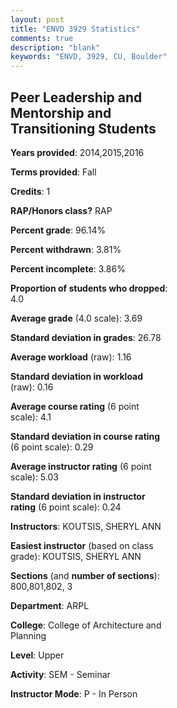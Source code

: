 ```yaml
---
layout: post
title: "ENVD 3929 Statistics"
comments: true
description: "blank"
keywords: "ENVD, 3929, CU, Boulder"
--- 
```

<head>
<script src="https://ajax.googleapis.com/ajax/libs/jquery/2.1.3/jquery.min.js"></script>
<script src="https://dl.dropboxusercontent.com/s/pc42nxpaw1ea4o9/highcharts.js?dl=0"></script>
<!-- <script src="../assets/js/highcharts.js"></script> -->
<style type="text/css">@font-face {
	font-family: "Bebas Neue";
	src: url(https://www.filehosting.org/file/details/544349/BebasNeue%20Regular.otf) format("opentype");
	}
	h1.Bebas { 
		font-family: "Bebas Neue", Verdana, Tahoma;
	}
</style>
</head>
<body>
	<div id="container" style="float: right; width: 45%; height: 88%; margin-left: 2.5%; margin-right: 2.5%;"></div>
	<script language="JavaScript">
		$(document).ready(function() {
		var chart = {type: 'column'};
		var title = {text: 'Grade Distribution'};
		var xAxis = {categories: ['A','B','C','D','F'],crosshair: true};
		var yAxis = {min: 0,title: {text: 'Percentage'}};
		var tooltip = {headerFormat: '<center><b><span style="font-size:20px">{point.key}</span></b></center>',
		               pointFormat: '<td style="padding:0"><b>{point.y:.1f}%</b></td>',
		               footerFormat: '</table>',shared: true,useHTML: true};
		var plotOptions = {column: {pointPadding: 0.0,borderWidth: 0}};  
		var credits = {enabled: false};var series= [{name: 'Percent',data: [75.36,20.29,1.45,2.9,0.0,]}];
		var json = {};
		json.chart = chart;
		json.title = title;
		json.tooltip = tooltip;
		json.xAxis = xAxis;
		json.yAxis = yAxis;  
		json.series = series;
		json.plotOptions = plotOptions;  
		json.credits = credits;
		$('#container').highcharts(json);
	});
	</script>
</body>
			   
## Peer Leadership and Mentorship and Transitioning Students

**Years provided**: 2014,2015,2016

**Terms provided**: Fall

**Credits**: 1

**RAP/Honors class?** RAP

**Percent grade**: 96.14%

**Percent withdrawn**: 3.81%

**Percent incomplete**: 3.86%

**Proportion of students who dropped**: 4.0

**Average grade** (4.0 scale): 3.69

**Standard deviation in grades**: 26.78

**Average workload** (raw): 1.16

**Standard deviation in workload** (raw): 0.16

**Average course rating** (6 point scale): 4.1

**Standard deviation in course rating** (6 point scale): 0.29

**Average instructor rating** (6 point scale): 5.03

**Standard deviation in instructor rating** (6 point scale): 0.24

**Instructors**: KOUTSIS, SHERYL ANN

**Easiest instructor** (based on class grade): KOUTSIS, SHERYL ANN

**Sections** (and **number of sections**): 800,801,802, 3

**Department**: ARPL

**College**: College of Architecture and Planning

**Level**: Upper

**Activity**: SEM - Seminar

**Instructor Mode**: P  - In Person
